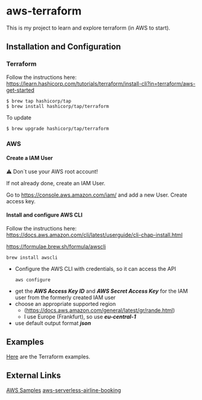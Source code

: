# aws-terraform

This is my project to learn and explore terraform (in AWS to start).

## Installation and Configuration

### Terraform

Follow the instructions here: https://learn.hashicorp.com/tutorials/terraform/install-cli?in=terraform/aws-get-started

```shell
$ brew tap hashicorp/tap
$ brew install hashicorp/tap/terraform
```

To update
```shell
$ brew upgrade hashicorp/tap/terraform
```

### AWS
#### Create a IAM User

:warning: Don´t use your AWS root account!

If not already done, create an IAM User.

Go to https://console.aws.amazon.com/iam/ and add a new User. Create access key.


#### Install and configure AWS CLI

Follow the instructions here: https://docs.aws.amazon.com/cli/latest/userguide/cli-chap-install.html

https://formulae.brew.sh/formula/awscli

````shell
brew install awscli
````

* Configure the AWS CLI with credentials, so it can access the API
    ```shell
    aws configure
    ```
* get the **_AWS Access Key ID_** and **_AWS Secret Access Key_** for the IAM user from the formerly created IAM user
* choose an appropriate supported region
  * (https://docs.aws.amazon.com/general/latest/gr/rande.html)
  * I use Europe (Frankfurt), so use **_eu-central-1_**
* use default output format **_json_**


## Examples

[Here](tf-examples) are the Terraform examples.

## External Links

[AWS Samples](https://github.com/aws-samples)
[aws-serverless-airline-booking](https://github.com/aws-samples/aws-serverless-airline-booking)
